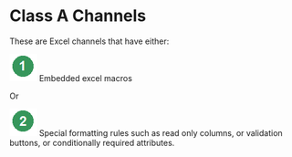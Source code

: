 # Class A Channels

These are Excel channels that have either:

<img src="../.gitbook/assets/image (902).png" alt="" data-size="line"> Embedded excel macros

Or&#x20;

<img src="../.gitbook/assets/image (903).png" alt="" data-size="line"> Special formatting rules such as read only columns, or validation buttons, or conditionally required attributes.
